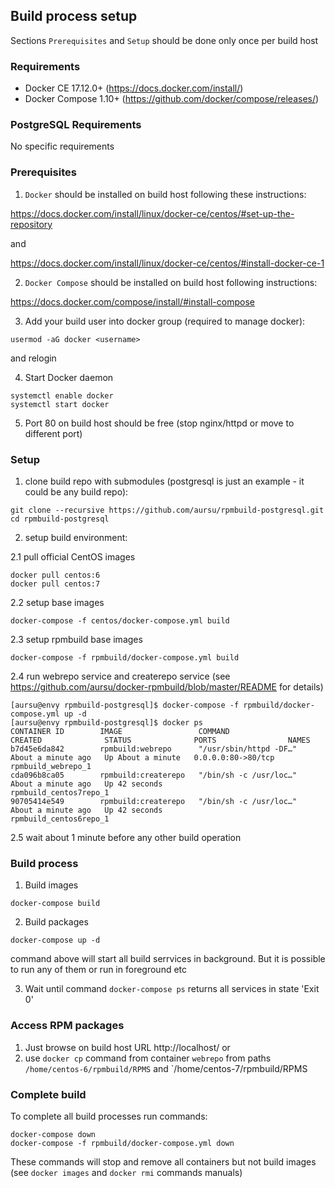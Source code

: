 ## Build process setup

Sections `Prerequisites` and `Setup` should be done only once per build host

### Requirements

* Docker CE 17.12.0+ (https://docs.docker.com/install/)
* Docker Compose 1.10+ (https://github.com/docker/compose/releases/)

### PostgreSQL Requirements

No specific requirements

### Prerequisites

1. `Docker` should be installed on build host following these instructions:

https://docs.docker.com/install/linux/docker-ce/centos/#set-up-the-repository

and

https://docs.docker.com/install/linux/docker-ce/centos/#install-docker-ce-1

2. `Docker Compose` should be installed on build host following instructions:

https://docs.docker.com/compose/install/#install-compose

3. Add your build user into docker group (required to manage docker):

```
usermod -aG docker <username>
```

and relogin

4. Start Docker daemon

```
systemctl enable docker
systemctl start docker
```

5. Port 80 on build host should be free (stop nginx/httpd or move to different
port)

### Setup

1. clone build repo with submodules (postgresql is just an example - it could be
any build repo):
```
git clone --recursive https://github.com/aursu/rpmbuild-postgresql.git
cd rpmbuild-postgresql
```

2. setup build environment:

2.1 pull official CentOS images
```
docker pull centos:6
docker pull centos:7
```

2.2 setup base images

```
docker-compose -f centos/docker-compose.yml build

```

2.3 setup rpmbuild base images

```
docker-compose -f rpmbuild/docker-compose.yml build
```

2.4 run webrepo service and createrepo service (see
https://github.com/aursu/docker-rpmbuild/blob/master/README for details)

```
[aursu@envy rpmbuild-postgresql]$ docker-compose -f rpmbuild/docker-compose.yml up -d
[aursu@envy rpmbuild-postgresql]$ docker ps
CONTAINER ID        IMAGE                 COMMAND                  CREATED              STATUS              PORTS                NAMES
b7d45e6da842        rpmbuild:webrepo      "/usr/sbin/httpd -DF…"   About a minute ago   Up About a minute   0.0.0.0:80->80/tcp   rpmbuild_webrepo_1
cda096b8ca05        rpmbuild:createrepo   "/bin/sh -c /usr/loc…"   About a minute ago   Up 42 seconds                            rpmbuild_centos7repo_1
90705414e549        rpmbuild:createrepo   "/bin/sh -c /usr/loc…"   About a minute ago   Up 42 seconds                            rpmbuild_centos6repo_1
```

2.5 wait about 1 minute before any other build operation

### Build process


1. Build images

```
docker-compose build
```

2. Build packages

```
docker-compose up -d
```

command above will start all build serrvices in background. But it is possible
to run any of them or run in foreground etc

3. Wait until command `docker-compose ps` returns all services in state 'Exit 0'

### Access RPM packages

1. Just browse on build host URL http://localhost/ or
2. use `docker cp` command from container `webrepo` from paths
`/home/centos-6/rpmbuild/RPMS` and `/home/centos-7/rpmbuild/RPMS

### Complete build

To complete all build processes run commands:

```
docker-compose down
docker-compose -f rpmbuild/docker-compose.yml down
```
These commands will stop and remove all containers but not build images (see
`docker images` and `docker rmi` commands manuals)